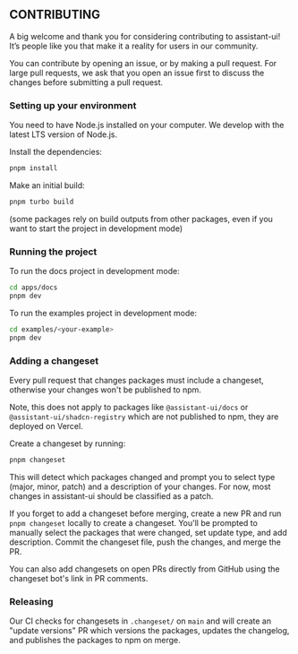 ## CONTRIBUTING

A big welcome and thank you for considering contributing to assistant-ui! It’s people like you that make it a reality for users in our community.

You can contribute by opening an issue, or by making a pull request. For large pull requests, we ask that you open an issue first to discuss the changes before submitting a pull request.

### Setting up your environment

You need to have Node.js installed on your computer. We develop with the latest LTS version of Node.js.

Install the dependencies:

```sh
pnpm install
```

Make an initial build:

```sh
pnpm turbo build
```

(some packages rely on build outputs from other packages, even if you want to start the project in development mode)

### Running the project

To run the docs project in development mode:

```sh
cd apps/docs
pnpm dev
```

To run the examples project in development mode:

```sh
cd examples/<your-example>
pnpm dev
```

### Adding a changeset

Every pull request that changes packages must include a changeset, otherwise your changes won't be published to npm.

Note, this does not apply to packages like `@assistant-ui/docs` or `@assistant-ui/shadcn-registry` which are not published to npm, they are deployed on Vercel.

Create a changeset by running:

```sh
pnpm changeset
```

This will detect which packages changed and prompt you to select type (major, minor, patch) and a description of your changes. For now, most changes in assistant-ui should be classified as a patch.

If you forget to add a changeset before merging, create a new PR and run `pnpm changeset` locally to create a changeset. You'll be prompted to manually select the packages that were changed, set update type, and add description. Commit the changeset file, push the changes, and merge the PR.

You can also add changesets on open PRs directly from GitHub using the changeset bot's link in PR comments.

### Releasing

Our CI checks for changesets in `.changeset/` on `main` and will create an "update versions" PR which versions the packages, updates the changelog, and publishes the packages to npm on merge.
